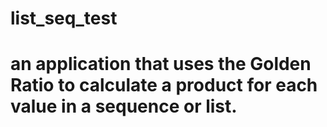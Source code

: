 # list_seq_test
# an application that uses the Golden Ratio to calculate a product for each value in a sequence or list.
